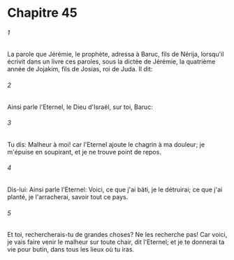 # Chapitre 45

###### 1
La parole que Jérémie, le prophète, adressa à Baruc, fils de Nérija, lorsqu'il écrivit dans un livre ces paroles, sous la dictée de Jérémie, la quatrième année de Jojakim, fils de Josias, roi de Juda. Il dit:
###### 2
Ainsi parle l'Eternel, le Dieu d'Israël, sur toi, Baruc:
###### 3
Tu dis: Malheur à moi! car l'Eternel ajoute le chagrin à ma douleur; je m'épuise en soupirant, et je ne trouve point de repos.
###### 4
Dis-lui: Ainsi parle l'Eternel: Voici, ce que j'ai bâti, je le détruirai; ce que j'ai planté, je l'arracherai, savoir tout ce pays.
###### 5
Et toi, rechercherais-tu de grandes choses? Ne les recherche pas! Car voici, je vais faire venir le malheur sur toute chair, dit l'Eternel; et je te donnerai ta vie pour butin, dans tous les lieux où tu iras.
